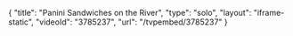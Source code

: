 {
    "title": "Panini Sandwiches on the River",
    "type": "solo",
    "layout": "iframe-static",
    "videoId": "3785237",
    "url": "\/tvpembed\/3785237"
}